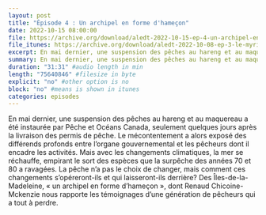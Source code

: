 ```yaml
---
layout: post
title: "Épisode 4 : Un archipel en forme d'hameçon"
date: 2022-10-15 08:00:00
file: https://archive.org/download/aledt-2022-10-15-ep-4-un-archipel-en-forme-dhamecon-podcast/ALEDT_2022-10-15_EP4-UnArchipelEnFormeDHame%C3%A7on_Podcast.mp3
file_itunes: https://archive.org/download/aledt-2022-10-08-ep-3-le-myrique-lallie-des-dunes-podcast/ALEDT_2022-10-08_EP3-LeMyriqueLAllieDesDunes_Podcast.mp3
excerpt: En mai dernier, une suspension des pêches au hareng et au maquereau a été instaurée par Pêche et Océans Canada, seulement quelques jours après la livraison des permis de pêche. Le mécontentement a alors exposé des différends profonds entre l’organe gouvernemental et les pêcheurs dont il encadre les activités. Mais avec les changements climatiques, la mer se réchauffe, empirant le sort des espèces que la surpêche des années 70 et 80 a ravagées. La pêche n’a pas le choix de changer, mais comment ces changements s’opéreront-ils et qui laisseront-ils derrière? Des Îles-de-la-Madeleine, « un archipel en forme d’hameçon », dont Renaud Chicoine-Mckenzie nous rapporte les témoignages d’une génération de pêcheurs qui a tout à perdre.
summary: En mai dernier, une suspension des pêches au hareng et au maquereau a été instaurée par Pêche et Océans Canada, seulement quelques jours après la livraison des permis de pêche. Le mécontentement a alors exposé des différends profonds entre l’organe gouvernemental et les pêcheurs dont il encadre les activités. Mais avec les changements climatiques, la mer se réchauffe, empirant le sort des espèces que la surpêche des années 70 et 80 a ravagées. La pêche n’a pas le choix de changer, mais comment ces changements s’opéreront-ils et qui laisseront-ils derrière? Des Îles-de-la-Madeleine, « un archipel en forme d’hameçon », dont Renaud Chicoine-Mckenzie nous rapporte les témoignages d’une génération de pêcheurs qui a tout à perdre.
duration: "31:31" #audio length in min
length: "75640846" #filesize in byte
explicit: "no" #other option is no
block: "no" #means is shown in itunes
categories: episodes
---
```


En mai dernier, une suspension des pêches au hareng et au maquereau a été instaurée par Pêche et Océans Canada, seulement quelques jours après la livraison des permis de pêche. Le mécontentement a alors exposé des différends profonds entre l’organe gouvernemental et les pêcheurs dont il encadre les activités. Mais avec les changements climatiques, la mer se réchauffe, empirant le sort des espèces que la surpêche des années 70 et 80 a ravagées.
La pêche n’a pas le choix de changer, mais comment ces changements s’opéreront-ils et qui laisseront-ils derrière?
Des Îles-de-la-Madeleine, « un archipel en forme d’hameçon », dont Renaud Chicoine-Mckenzie nous rapporte les témoignages d’une génération de pêcheurs qui a tout à perdre.
